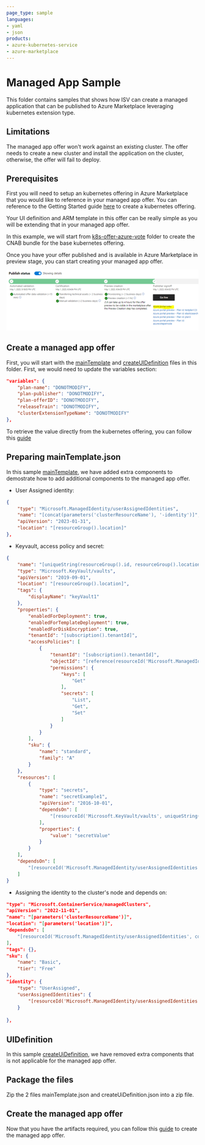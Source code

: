 ```yaml
---
page_type: sample
languages:
- yaml
- json
products:
- azure-kubernetes-service
- azure-marketplace
---
```


# Managed App Sample

This folder contains samples that shows how ISV can create a managed application that can be published to Azure Marketplace leveraging kubernetes extension type.

## Limitations

The managed app offer won't work against an existing cluster. The offer needs to create a new cluster and install the application on the cluster, otherwise, the offer will fail to deploy.



## Prerequisites

First you will need to setup an kubernetes offering in Azure Marketplace that you would like to reference in your managed app offer. You can reference to the Getting Started guide [here](../../getting-started/GettingStarted.md) to create a kubernetes offering.

Your UI definition and ARM template in this offer can be really simple as you will be extending that in your managed app offer.

In this example, we will start from [k8s-offer-azure-vote](../k8s-offer-azure-vote/) folder to create the CNAB bundle for the base kubernetes offering.

Once you have your offer published and is available in Azure Marketplace in preview stage, you can start creating your managed app offer.

![preview link](images/PreviewLink.PNG)

## Create a managed app offer

First, you will start with the [mainTemplate](./mainTemplate.json) and [createUIDefinition](./createUIDefinition.json) files in this folder. First, we would need to update the variables section:

```json
"variables": {
    "plan-name": "DONOTMODIFY",
    "plan-publisher": "DONOTMODIFY",
    "plan-offerID": "DONOTMODIFY",
    "releaseTrain": "DONOTMODIFY",
    "clusterExtensionTypeName": "DONOTMODIFY"
},
```
To retrieve the value directly from the kubernetes offering, you can follow this [guide](https://learn.microsoft.com/en-us/azure/aks/deploy-application-template#generate-arm-template)


## Preparing mainTemplate.json

In this sample [mainTemplate](./mainTemplate.json), we have added extra components to demostrate how to add additional components to the managed app offer. 

- User Assigned identity:

```json
{
    "type": "Microsoft.ManagedIdentity/userAssignedIdentities",
    "name": "[concat(parameters('clusterResourceName'), '-identity')]",
    "apiVersion": "2023-01-31",
    "location": "[resourceGroup().location]"
},
```

- Keyvault, access policy and secret:

```json
{
    "name": "[uniqueString(resourceGroup().id, resourceGroup().location, 'keyvault')]",
    "type": "Microsoft.KeyVault/vaults",
    "apiVersion": "2019-09-01",
    "location": "[resourceGroup().location]",
    "tags": {
        "displayName": "keyVault1"
    },
    "properties": {
        "enabledForDeployment": true,
        "enabledForTemplateDeployment": true,
        "enabledForDiskEncryption": true,
        "tenantId": "[subscription().tenantId]",
        "accessPolicies": [
            {
                "tenantId": "[subscription().tenantId]",
                "objectId": "[reference(resourceId('Microsoft.ManagedIdentity/userAssignedIdentities', concat(parameters('clusterResourceName'), '-identity')), '2023-01-31').principalId]",
                "permissions": {
                    "keys": [
                        "Get"
                    ],
                    "secrets": [
                        "List",
                        "Get",
                        "Set"
                    ]
                }
            }
        ],
        "sku": {
            "name": "standard",
            "family": "A"
        }
    },
    "resources": [
        {
            "type": "secrets",
            "name": "secretExample1",
            "apiVersion": "2016-10-01",
            "dependsOn": [
                "[resourceId('Microsoft.KeyVault/vaults', uniqueString(resourceGroup().id, resourceGroup().location, 'keyvault'))]"
            ],
            "properties": {
                "value": "secretValue"
            }
        }
    ],
    "dependsOn": [
        "[resourceId('Microsoft.ManagedIdentity/userAssignedIdentities', concat(parameters('clusterResourceName'), '-identity'))]"
    ]
}
```

- Assigning the identity to the cluster's node and depends on:

```json
"type": "Microsoft.ContainerService/managedClusters",
"apiVersion": "2022-11-01",
"name": "[parameters('clusterResourceName')]",
"location": "[parameters('location')]",
"dependsOn": [
    "[resourceId('Microsoft.ManagedIdentity/userAssignedIdentities', concat(parameters('clusterResourceName'), '-identity'))]"
],
"tags": {},
"sku": {
    "name": "Basic",
    "tier": "Free"
},
"identity": {
    "type": "UserAssigned",
    "userAssignedIdentities": {
        "[resourceId('Microsoft.ManagedIdentity/userAssignedIdentities', concat(parameters('clusterResourceName'), '-identity'))]": {}
    }

},
```

## UIDefinition

In this sample [createUiDefinition](./createUiDefinition.json), we have removed extra components that is not applicable for the managed app offer.

## Package the files

Zip the 2 files mainTemplate.json and createUiDefinition.json into a zip file. 

## Create the managed app offer

Now that you have the artifacts required, you can follow this [guide](https://learn.microsoft.com/en-us/partner-center/marketplace/azure-app-offer-setup) to create the managed app offer.

